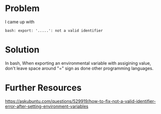 # Problem

I came up with
```
bash: export: '.....': not a valid identifier
```

# Solution

In bash, When exporting an environmental variable with assigining value, don't leave space around "=" sign as done other programming languages.

# Further Resources
https://askubuntu.com/questions/529919/how-to-fix-not-a-valid-identifier-error-after-setting-environment-variables


